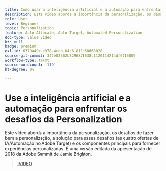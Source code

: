 ```yaml
---
title: Como usar a inteligência artificial e a automação para enfrentar os desafios do Personalization
description: Este vídeo aborda a importância da personalização, os desafios de fazer bem a personalização, a solução para esses desafios (as quatro ofertas de IA/Automação no Adobe Target) e os componentes principais para fornecer experiências personalizadas. É uma versão editada da apresentação de 2018 da Adobe Summit de Jamie Brighton.
role: User
level: Beginner
topic: Personalization
feature: Auto-Allocate, Auto-Target, Automated Personalization
doc-type: value video
kt: null
badge: premium
exl-id: 6379a49c-e978-4ccb-84c6-811d68d68028
source-git-commit: 342e02562b5296871638c1120114214df6115809
workflow-type: tm+mt
source-wordcount: '119'
ht-degree: 0%

---
```


# Use a inteligência artificial e a automação para enfrentar os desafios da Personalization

Este vídeo aborda a importância da personalização, os desafios de fazer bem a personalização, a solução para esses desafios (as quatro ofertas de IA/Automação no Adobe Target) e os componentes principais para fornecer experiências personalizadas. É uma versão editada da apresentação de 2018 da Adobe Summit de Jamie Brighton.

>[!VIDEO](https://video.tv.adobe.com/v/25440/?quality=12)
